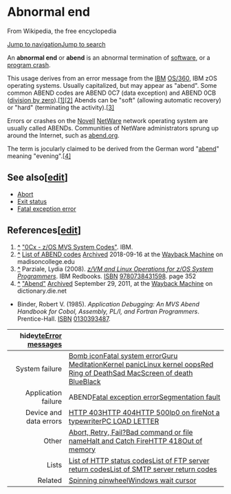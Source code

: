 # Abnormal end

From Wikipedia, the free encyclopedia

[Jump to navigation](https://en.wikipedia.org/wiki/Abnormal_end#mw-head)[Jump to search](https://en.wikipedia.org/wiki/Abnormal_end#searchInput)

An **abnormal end** or **abend** is an abnormal termination of [software](https://en.wikipedia.org/wiki/Software), or a [program crash](https://en.wikipedia.org/wiki/Crash_(computing)).

This usage derives from an error message from the [IBM](https://en.wikipedia.org/wiki/IBM) [OS/360](https://en.wikipedia.org/wiki/OS/360), IBM zOS operating systems. Usually capitalized, but may appear as "abend". Some common ABEND codes are ABEND 0C7 (data exception) and ABEND 0CB ([division by zero](https://en.wikipedia.org/wiki/Division_by_zero)).[[1\]](https://en.wikipedia.org/wiki/Abnormal_end#cite_note-1)[[2\]](https://en.wikipedia.org/wiki/Abnormal_end#cite_note-ABENDlist-2) Abends can be "soft" (allowing automatic recovery) or "hard" (terminating the activity).[[3\]](https://en.wikipedia.org/wiki/Abnormal_end#cite_note-3)

Errors or crashes on the [Novell](https://en.wikipedia.org/wiki/Novell) [NetWare](https://en.wikipedia.org/wiki/NetWare) network operating system are usually called ABENDs. Communities of NetWare administrators sprung up around the Internet, such as [abend.org](https://web.archive.org/web/20050324091448/http://www.abend.org/).

The term is jocularly claimed to be derived from the German word "[abend](https://en.wiktionary.org/wiki/Abend#English)" meaning "evening".[[4\]](https://en.wikipedia.org/wiki/Abnormal_end#cite_note-dictionary-4)

## See also[[edit](https://en.wikipedia.org/w/index.php?title=Abnormal_end&action=edit&section=1)]

- [Abort](https://en.wikipedia.org/wiki/Abort_(computing))
- [Exit status](https://en.wikipedia.org/wiki/Exit_status)
- [Fatal exception error](https://en.wikipedia.org/wiki/Fatal_exception_error)

## References[[edit](https://en.wikipedia.org/w/index.php?title=Abnormal_end&action=edit&section=2)]

1. **[^](https://en.wikipedia.org/wiki/Abnormal_end#cite_ref-1)** ["0Cx - z/OS MVS System Codes"](https://www.ibm.com/docs/en/zos/2.5.0?topic=codes-0cx). IBM.
2. **[^](https://en.wikipedia.org/wiki/Abnormal_end#cite_ref-ABENDlist_2-0)** [List of ABEND codes](http://faculty.madisoncollege.edu/schmidt/mainframe/abendcodes.html) [Archived](https://web.archive.org/web/20180916172643/http://faculty.madisoncollege.edu/schmidt/mainframe/abendcodes.html) 2018-09-16 at the [Wayback Machine](https://en.wikipedia.org/wiki/Wayback_Machine) on madisoncollege.edu
3. **[^](https://en.wikipedia.org/wiki/Abnormal_end#cite_ref-3)** Parziale, Lydia (2008). [*z/VM and Linux Operations for z/OS System Programmers*](https://books.google.com/books?id=Mbq6AgAAQBAJ). IBM Redbooks. [ISBN](https://en.wikipedia.org/wiki/ISBN_(identifier)) [9780738431598](https://en.wikipedia.org/wiki/Special:BookSources/9780738431598). page 352
4. **[^](https://en.wikipedia.org/wiki/Abnormal_end#cite_ref-dictionary_4-0)** ["Abend"](http://dictionary.die.net/abend) [Archived](https://web.archive.org/web/20110929160903/http://dictionary.die.net/abend) September 29, 2011, at the [Wayback Machine](https://en.wikipedia.org/wiki/Wayback_Machine) on dictionary.die.net

- Binder, Robert V. (1985). *Application Debugging: An MVS Abend Handbook for Cobol, Assembly, PL/I, and Fortran Programmers*. Prentice-Hall. [ISBN](https://en.wikipedia.org/wiki/ISBN_(identifier)) [0130393487](https://en.wikipedia.org/wiki/Special:BookSources/0130393487).

| hide[v](https://en.wikipedia.org/wiki/Template:Error_messages)[t](https://en.wikipedia.org/wiki/Template_talk:Error_messages)[e](https://en.wikipedia.org/w/index.php?title=Template:Error_messages&action=edit)[Error messages](https://en.wikipedia.org/wiki/Error_message) |                                                              |
| -----------------------------------------------------------: | ------------------------------------------------------------ |
|                                               System failure | [Bomb icon](https://en.wikipedia.org/wiki/Bomb_(icon))[Fatal system error](https://en.wikipedia.org/wiki/Fatal_system_error)[Guru Meditation](https://en.wikipedia.org/wiki/Guru_Meditation)[Kernel panic](https://en.wikipedia.org/wiki/Kernel_panic)[Linux kernel oops](https://en.wikipedia.org/wiki/Linux_kernel_oops)[Red Ring of Death](https://en.wikipedia.org/wiki/Xbox_360_technical_problems)[Sad Mac](https://en.wikipedia.org/wiki/Macintosh_startup#Sad_Mac)[Screen of death](https://en.wikipedia.org/wiki/Screen_of_death) [Blue](https://en.wikipedia.org/wiki/Blue_screen_of_death)[Black](https://en.wikipedia.org/wiki/Black_screen_of_death) |
|                                          Application failure | ABEND[Fatal exception error](https://en.wikipedia.org/wiki/Fatal_exception_error)[Segmentation fault](https://en.wikipedia.org/wiki/Segmentation_fault) |
|                                       Device and data errors | [HTTP 403](https://en.wikipedia.org/wiki/HTTP_403)[HTTP 404](https://en.wikipedia.org/wiki/HTTP_404)[HTTP 500](https://en.wikipedia.org/wiki/HTTP_500)[lp0 on fire](https://en.wikipedia.org/wiki/Lp0_on_fire)[Not a typewriter](https://en.wikipedia.org/wiki/Not_a_typewriter)[PC LOAD LETTER](https://en.wikipedia.org/wiki/PC_LOAD_LETTER) |
|                                                        Other | [Abort, Retry, Fail?](https://en.wikipedia.org/wiki/Abort,_Retry,_Fail%3F)[Bad command or file name](https://en.wikipedia.org/wiki/Bad_command_or_file_name)[Halt and Catch Fire](https://en.wikipedia.org/wiki/Halt_and_Catch_Fire_(computing))[HTTP 418](https://en.wikipedia.org/wiki/Hyper_Text_Coffee_Pot_Control_Protocol)[Out of memory](https://en.wikipedia.org/wiki/Out_of_memory) |
|                                                        Lists | [List of HTTP status codes](https://en.wikipedia.org/wiki/List_of_HTTP_status_codes)[List of FTP server return codes](https://en.wikipedia.org/wiki/List_of_FTP_server_return_codes)[List of SMTP server return codes](https://en.wikipedia.org/wiki/List_of_SMTP_server_return_codes) |
|                                                      Related | [Spinning pinwheel](https://en.wikipedia.org/wiki/Spinning_pinwheel)[Windows wait cursor](https://en.wikipedia.org/wiki/Windows_wait_cursor) |
